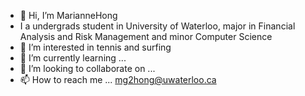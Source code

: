 - 👋 Hi, I’m MarianneHong
- I a undergrads student in University of Waterloo, major in Financial Analysis and Risk Management and minor Computer Science
- 👀 I’m interested in tennis and surfing
- 🌱 I’m currently learning ...
- 💞️ I’m looking to collaborate on ...
- 📫 How to reach me ... mg2hong@uwaterloo.ca

<!---
MarianneHong/MarianneHong is a ✨ special ✨ repository because its `README.md` (this file) appears on your GitHub profile.
You can click the Preview link to take a look at your changes.
--->
